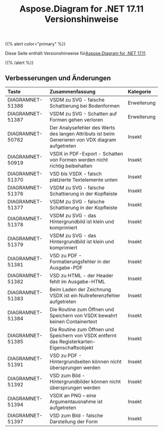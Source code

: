 ﻿---
title: Aspose.Diagram for .NET 17.11 Versionshinweise
type: docs
weight: 20
url: /de/net/aspose-diagram-for-net-17-11-release-notes/
---
{{% alert color="primary" %}} 

 Diese Seite enthält Versionshinweise für[Aspose.Diagram for .NET 17.11](https://www.nuget.org/packages/Aspose.Diagram/17.11.0).

{{% /alert %}} 
## **Verbesserungen und Änderungen**

|**Taste**|**Zusammenfassung**|**Kategorie**|
|:- |:- |:- |
|DIAGRAMNET-51386|VSDM zu SVG - falsche Schattierung bei Bodenformen|Erweiterung|
|DIAGRAMNET-51387|VSDM zu SVG - Schatten auf Formen gehen verloren|Erweiterung|
|DIAGRAMNET-50762|Der Analysefehler des Werts des langen Attributs ist beim Generieren von VDX diagram aufgetreten|Insekt|
|DIAGRAMNET-50919|VSDX in PDF-Export - Schatten von Formen werden nicht richtig beibehalten|Insekt|
|DIAGRAMNET-51370|VSD bis VSDX - falsch platzierte Textelemente unten|Insekt|
|DIAGRAMNET-51376|VSDM zu SVG - falsche Schattierung in der Kopfleiste|Insekt|
|DIAGRAMNET-51377|VSDM zu SVG - falsche Schattierung in der Kopfleiste|Insekt|
|DIAGRAMNET-51378|VSDM zu SVG - das Hintergrundbild ist klein und komprimiert|Insekt|
|DIAGRAMNET-51379|VSDM zu SVG - das Hintergrundbild ist klein und komprimiert|Insekt|
|DIAGRAMNET-51381|VSD zu PDF - Formatierungsfehler in der Ausgabe-PDF|Insekt|
|DIAGRAMNET-51382|VSD zu HTML - der Header fehlt im Ausgabe-HTML|Insekt|
|DIAGRAMNET-51383|Beim Laden der Zeichnung VSDX ist ein Nullreferenzfehler aufgetreten|Insekt|
|DIAGRAMNET-51384|Die Routine zum Öffnen und Speichern von VSDX bewahrt keinen Containertext|Insekt|
|DIAGRAMNET-51385|Die Routine zum Öffnen und Speichern von VSDX entfernt das Registerkarten-Eigenschaftsobjekt|Insekt|
|DIAGRAMNET-51391|VSD zu PDF - Hintergrundseiten können nicht übersprungen werden|Insekt|
|DIAGRAMNET-51392|VSD zum Bild - Hintergrundbilder können nicht übersprungen werden|Insekt|
|DIAGRAMNET-51394|VSDX an PNG – eine Argumentausnahme ist aufgetreten|Insekt|
|DIAGRAMNET-51397|VSD zum Bild - falsche Darstellung der Form|Insekt|


